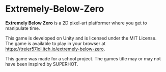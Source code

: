 # Extremely-Below-Zero
**Extremely Below Zero** is a 2D pixel-art platformer where you get to manipulate time.

This game is developed on Unity and is licensed under the MIT License.
The game is available to play in your browser at https://treier57lol.itch.io/extremely-below-zero.

This game was made for a school project. The games title may or may not have been inspired by SUPERHOT.
